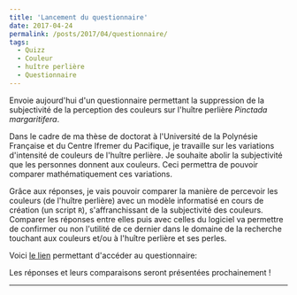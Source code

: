 ```yaml
---
title: 'Lancement du questionnaire'
date: 2017-04-24
permalink: /posts/2017/04/questionnaire/
tags:
  - Quizz
  - Couleur
  - huître perlière
  - Questionnaire
---
```


Envoie aujourd'hui d'un questionnaire permettant la suppression de la subjectivité de la perception des couleurs sur l'huître perlière *Pinctada margaritifera*.

Dans le cadre de ma thèse de doctorat à l'Université de la Polynésie Française et du Centre Ifremer du Pacifique, je travaille sur les variations d'intensité de couleurs de l'huître perlière. Je souhaite abolir la subjectivité que les personnes donnent aux couleurs. Ceci permettra de pouvoir comparer mathématiquement ces variations.

Grâce aux réponses, je vais pouvoir comparer la manière de percevoir les couleurs (de l'huître perlière) avec un modèle informatisé en cours de création (un script `R`), s'affranchissant de la subjectivité des couleurs. Comparer les réponses entre elles puis avec celles du logiciel va permettre de confirmer ou non l'utilité de ce dernier dans le domaine de la recherche touchant aux couleurs et/ou à l'huître perlière et ses perles. 

Voici [le lien](https://docs.google.com/forms/d/e/1FAIpQLSfuQSCCwwlnsOrvNYvqrUiggyQG-4BL9ESyDtCpOXiBV0jX5g/viewform?usp=sf_link) permettant d'accéder au questionnaire:

Les réponses et leurs comparaisons seront présentées prochainement !

------